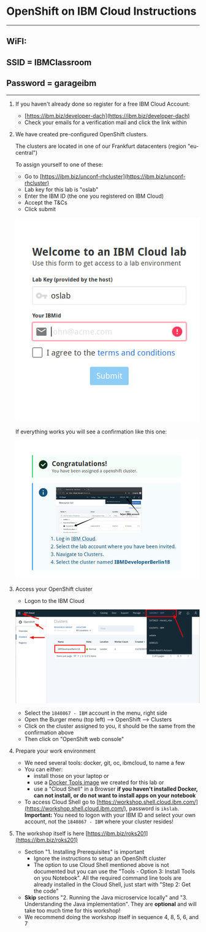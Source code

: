 # OpenShift on IBM Cloud Instructions

---
## WiFI:  
## SSID = IBMClassroom
## Password = garageibm
---

1. If you haven't already done so register for a free IBM Cloud Account:
    * [https://ibm.biz/developer-dach](https://ibm.biz/developer-dach)
    * Check your emails for a verification mail and click the link within

2. We have created pre-configured OpenShift clusters. 

    The clusters are located in one of our Frankfurt datacenters (region "eu-central")

    To assign yourself to one of these:

    * Go to [https://ibm.biz/unconf-rhcluster](https://ibm.biz/unconf-rhcluster)
    * Lab key for this lab is "oslab"
    * Enter the IBM ID (the one you registered on IBM Cloud)  
    * Accept the T&Cs
    * Click submit

    ![granttool1](images/granttool1.png)

    If everything works you will see a confirmation like this one:

    ![granttool2](images/granttool2.png)

3. Access your OpenShift cluster

    * Logon to the IBM Cloud

    ![os cluster](images/os-cluster.png)

    * Select the `1840867 - IBM` account in the menu, right side
    * Open the Burger menu (top left) --> OpenShift --> Clusters
    * Click on the cluster assigned to you, it should be the same from the confirmation above
    * Then click on "OpenShift web console"

4. Prepare your work environment

    * We need several tools: docker, git, oc, ibmcloud, to name a few
    * You can either:
         * install those on your laptop or 
         * use a [Docker Tools image](https://github.com/IBM/openshift-on-ibm-cloud-workshops/blob/master/2-deploying-to-openshift/documentation/1-prereqs.md#tools) we created for this lab or
         * use a "Cloud Shell" in a Browser **if you haven't installed Docker, can not install, or do not want to install apps on your notebook** 
    * To access Cloud Shell go to [https://workshop.shell.cloud.ibm.com/](https://workshop.shell.cloud.ibm.com/), password is `ikslab`. **Important:** You need to logon with your IBM ID and select your own account, not the `1840867 - IBM` where your cluster resides!
    
5. The workshop itself is here [https://ibm.biz/roks201](https://ibm.biz/roks201)

    * Section "1. Installing Prerequisites" is important
         * Ignore the instructions to setup an OpenShift cluster
         * The option to use Cloud Shell mentioned above is not documented but you can use the "Tools - Option 3: Install Tools on you Notebook". All the required command line tools are already installed in the Cloud Shell, just start with "Step 2: Get the code"
    * **Skip** sections "2. Running the Java microservice locally" and "3. Understanding the Java implementation". They are **optional** and will take too much time for this workshop!
    * We recommend doing the workshop itself in sequence 4, 8, 5, 6, and 7
    



